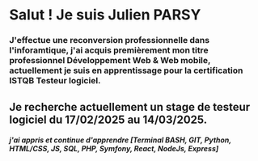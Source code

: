 # Salut ! Je suis Julien PARSY 
### J'effectue une reconversion professionnelle dans l'inforamtique, j'ai acquis premièrement mon titre professionnel Développement Web & Web mobile, actuellement je suis en apprentissage pour la certification ISTQB Testeur logiciel.

## Je recherche actuellement un stage de testeur logiciel du 17/02/2025 au 14/03/2025.

##### j'ai appris et continue d'apprendre [Terminal BASH, GIT, Python, HTML/CSS, JS, SQL, PHP, Symfony, React, NodeJs, Express]

<!---
ArkunleSerein/ArkunleSerein is a ✨ special ✨ repository because its `README.md` (this file) appears on your GitHub profile.
You can click the Preview link to take a look at your changes.
--->
